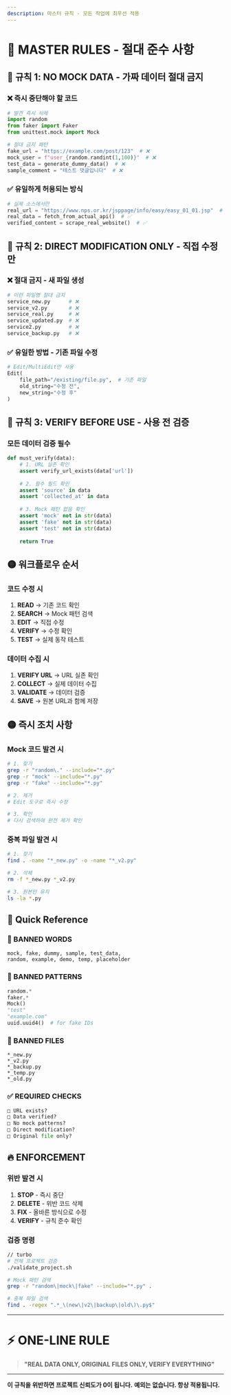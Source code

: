 ```yaml
---
description: 마스터 규칙 - 모든 작업에 최우선 적용
---
```


# 🚨 MASTER RULES - 절대 준수 사항

## 🔴 규칙 1: NO MOCK DATA - 가짜 데이터 절대 금지

### ❌ 즉시 중단해야 할 코드
```python
# 발견 즉시 삭제
import random
from faker import Faker
from unittest.mock import Mock

# 절대 금지 패턴
fake_url = "https://example.com/post/123"  # ❌
mock_user = f"user_{random.randint(1,100)}"  # ❌
test_data = generate_dummy_data()  # ❌
sample_comment = "테스트 댓글입니다"  # ❌
```

### ✅ 유일하게 허용되는 방식
```python
# 실제 소스에서만
real_url = "https://www.nps.or.kr/jsppage/info/easy/easy_01_01.jsp"  # ✅
real_data = fetch_from_actual_api()  # ✅
verified_content = scrape_real_website()  # ✅
```

## 🔴 규칙 2: DIRECT MODIFICATION ONLY - 직접 수정만

### ❌ 절대 금지 - 새 파일 생성
```bash
# 이런 파일명 절대 금지
service_new.py      # ❌
service_v2.py       # ❌
service_real.py     # ❌
service_updated.py  # ❌
service2.py         # ❌
service_backup.py   # ❌
```

### ✅ 유일한 방법 - 기존 파일 수정
```python
# Edit/MultiEdit만 사용
Edit(
    file_path="/existing/file.py",  # 기존 파일
    old_string="수정 전",
    new_string="수정 후"
)
```

## 🔴 규칙 3: VERIFY BEFORE USE - 사용 전 검증

### 모든 데이터 검증 필수
```python
def must_verify(data):
    # 1. URL 실존 확인
    assert verify_url_exists(data['url'])
    
    # 2. 필수 필드 확인
    assert 'source' in data
    assert 'collected_at' in data
    
    # 3. Mock 패턴 없음 확인
    assert 'mock' not in str(data)
    assert 'fake' not in str(data)
    assert 'test' not in str(data)
    
    return True
```

## 🟡 워크플로우 순서

### 코드 수정 시
1. **READ** → 기존 코드 확인
2. **SEARCH** → Mock 패턴 검색
3. **EDIT** → 직접 수정
4. **VERIFY** → 수정 확인
5. **TEST** → 실제 동작 테스트

### 데이터 수집 시
1. **VERIFY URL** → URL 실존 확인
2. **COLLECT** → 실제 데이터 수집
3. **VALIDATE** → 데이터 검증
4. **SAVE** → 원본 URL과 함께 저장

## 🟡 즉시 조치 사항

### Mock 코드 발견 시
```bash
# 1. 찾기
grep -r "random\." --include="*.py"
grep -r "mock" --include="*.py"
grep -r "fake" --include="*.py"

# 2. 제거
# Edit 도구로 즉시 수정

# 3. 확인
# 다시 검색하여 완전 제거 확인
```

### 중복 파일 발견 시
```bash
# 1. 찾기
find . -name "*_new.py" -o -name "*_v2.py"

# 2. 삭제
rm -f *_new.py *_v2.py

# 3. 원본만 유지
ls -la *.py
```

## 📌 Quick Reference

### 🚫 BANNED WORDS
```
mock, fake, dummy, sample, test_data, 
random, example, demo, temp, placeholder
```

### 🚫 BANNED PATTERNS
```python
random.*
faker.*
Mock()
"test"
"example.com"
uuid.uuid4()  # for fake IDs
```

### 🚫 BANNED FILES
```
*_new.py
*_v2.py
*_backup.py
*_temp.py
*_old.py
```

### ✅ REQUIRED CHECKS
```python
□ URL exists?
□ Data verified?
□ No mock patterns?
□ Direct modification?
□ Original file only?
```

## 🔥 ENFORCEMENT

### 위반 발견 시
1. **STOP** - 즉시 중단
2. **DELETE** - 위반 코드 삭제
3. **FIX** - 올바른 방식으로 수정
4. **VERIFY** - 규칙 준수 확인

### 검증 명령
```bash
// turbo
# 전체 프로젝트 검증
./validate_project.sh

# Mock 패턴 검색
grep -r "random\|mock\|fake" --include="*.py" .

# 중복 파일 검색
find . -regex ".*_\(new\|v2\|backup\|old\)\.py$"
```

---

# ⚡ ONE-LINE RULE

> **"REAL DATA ONLY, ORIGINAL FILES ONLY, VERIFY EVERYTHING"**

---

**이 규칙을 위반하면 프로젝트 신뢰도가 0이 됩니다.**
**예외는 없습니다. 항상 적용됩니다.**
